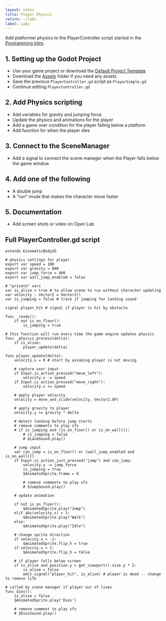 ```yaml
---
layout: notes
title: Player Physics
return: ./labs
label: Labs
---
```


<!-- <iframe width="560" height="315" src="https://www.youtube.com/embed/VI1tkbbQt-E?rel=0" frameborder="0" allowfullscreen></iframe> -->

Add platformer physics to the PlayerController script started in the [Programming Intro](1-0_Programming_Intro).

## 1. Setting up the Godot Project
- Use your game project or download the [Default Project Template](./270_Template.zip)
- Download the [Assets](./270_Assets.zip) folder if you need any assets
- Save the previous `PlayerController.gd` script as `PlayerSimple.gd`
- Continue editing `PlayerController.gd`

## 2. Add Physics scripting
- Add variables for gravity and jumping force
- Update the physics and animations for the player
- Add a game over condition for the player falling below a platform
- Add function for when the player dies

## 3. Connect to the SceneManager
- Add a signal to connect the scene manager when the Player falls below the game window

## 4. Add one of the following
- A double jump
- A "run" mode that makes the character move faster

## 5. Documentation
- Add screen shots or video on Open Lab


## Full PlayerController.gd script
```
extends KinematicBody2D

# physics settings for player
export var speed = 100
export var gravity = 800
export var jump_force = 400
export var wall_jump_enabled = false

# "private" vars 
var is_alive = true # to allow scene to run without character updating
var velocity : Vector2 = Vector2()
var is_jumping = false # track if jumping for landing sound

signal player_hit # signal if player is hit by obstacle

func _ready():
	if not is_on_floor():
		is_jumping = true

# this function will run every time the game engine updates physics
func _physics_process(delta):
	if is_alive:
		player_update(delta)

func player_update(delta):
	velocity.x = 0 # start by assuming player is not moving
	
	# capture user input
	if Input.is_action_pressed("move_left"):
		velocity.x -= speed
	if Input.is_action_pressed("move_right"):
		velocity.x += speed

	# apply player velocity
	velocity = move_and_slide(velocity, Vector2.UP)
	
	# apply gravity to player
	velocity.y += gravity * delta
	
	# detect landing before jump starts
	# remove comments to play sfx
	# if is_jumping and (is_on_floor() or is_on_wall()):
		# is_jumping = false
		# $LandSound.play()
	
	# jump input
	var can_jump = is_on_floor() or (wall_jump_enabled and is_on_wall())
	if Input.is_action_just_pressed("jump") and can_jump:
		velocity.y -= jump_force
		is_jumping = true
		$AnimatedSprite.frame = 0
		
		# remove comments to play sfx
		# $JumpSound.play()
	
	# update animation
	
	if not is_on_floor():
		$AnimatedSprite.play("Jump")
	elif abs(velocity.x) > 1:
		$AnimatedSprite.play("Walk")
	else:
		$AnimatedSprite.play("Idle")

	# change sprite direction
	if velocity.x < -1:
		$AnimatedSprite.flip_h = true
	if velocity.x > 1:
		$AnimatedSprite.flip_h = false
		
	# if player falls below screen
	if is_alive and position.y > get_viewport().size.y * 2:
		is_alive = false
		emit_signal("player_hit", is_alive) # player is dead -- change to remove life

# called by scene manager if player out of lives
func dies():
	is_alive = false
	$AnimatedSprite.play('Dies')
	
	# remove comment to play sfx
	# $DiesSound.play()
```